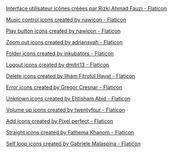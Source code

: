 <a href="https://www.flaticon.com/fr/icones-gratuites/interface-utilisateur" title="interface utilisateur icônes">Interface utilisateur icônes créées par Rizki Ahmad Fauzi - Flaticon</a>

<a href="https://www.flaticon.com/free-icons/music-control" title="music control icons">Music control icons created by nawicon - Flaticon</a>

<a href="https://www.flaticon.com/free-icons/play-button" title="play button icons">Play button icons created by nawicon - Flaticon</a>

<a href="https://www.flaticon.com/free-icons/zoom-out" title="zoom out icons">Zoom out icons created by adriansyah - Flaticon</a>

<a href="https://www.flaticon.com/free-icons/folder" title="folder icons">Folder icons created by inkubators - Flaticon</a>

<a href="https://www.flaticon.com/free-icons/logout" title="logout icons">Logout icons created by dmitri13 - Flaticon</a>

<a href="https://www.flaticon.com/free-icons/delete" title="delete icons">Delete icons created by Ilham Fitrotul Hayat - Flaticon</a>

<a href="https://www.flaticon.com/free-icons/error" title="error icons">Error icons created by Gregor Cresnar - Flaticon</a>

<a href="https://www.flaticon.com/free-icons/unknown" title="unknown icons">Unknown icons created by Ehtisham Abid - Flaticon</a>

<a href="https://www.flaticon.com/free-icons/volume-up" title="volume up icons">Volume up icons created by twentyfour - Flaticon</a>

<a href="https://www.flaticon.com/free-icons/add" title="add icons">Add icons created by Pixel perfect - Flaticon</a>

<a href="https://www.flaticon.com/free-icons/straight" title="straight icons">Straight icons created by Fathema Khanom - Flaticon</a>

<a href="https://www.flaticon.com/free-icons/self-loop" title="self loop icons">Self loop icons created by Gabriele Malaspina - Flaticon</a>